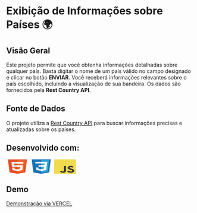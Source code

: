 # Exibição de Informações sobre Países 🌍

## Visão Geral 

Este projeto permite que você obtenha informações detalhadas sobre qualquer país. Basta digitar o nome de um país válido no campo designado e clicar no botão **ENVIAR**. Você receberá informações relevantes sobre o país escolhido, incluindo a visualização de sua bandeira. Os dados são fornecidos pela **Rest Country API**.

## Fonte de Dados 

O projeto utiliza a [Rest Country API](https://restcountries.com/) para buscar informações precisas e atualizadas sobre os países.

## Desenvolvido com: <br>
 <div>
     <img align='center' height='40' width='60' title='HTML5' alt='html5' src='https://github.com/devicons/devicon/blob/master/icons/html5/html5-original.svg' />
     <img align='center' height='40' width='60' title='CSS3' alt='css3' src='https://github.com/devicons/devicon/blob/master/icons/css3/css3-original.svg' />
     <img align='center' height='40' width='60' title='CSS3' alt='css3' src='https://github.com/devicons/devicon/blob/master/icons/javascript/javascript-original.svg' />

</div>

## Demo

[Demonstração via VERCEL](https://rest-paises.vercel.app/)

